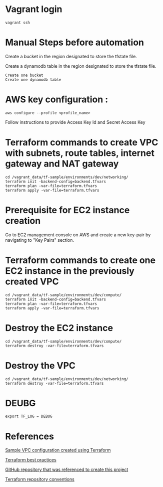 # Vagrant login
    vagrant ssh

# Manual Steps before automation 

  Create a bucket in the region designated to store the tfstate file.

  Create a dynamodb table in the region designated to store the tfstate file.
 
    Create one bucket 
    Create one dynamodb table 
# AWS key configuration :
    aws configure --profile <profile_name>
Follow instructions to provide Access Key Id and Secret Access Key

# Terraform commands to create VPC with subnets, route tables, internet gateway and NAT gateway
    cd /vagrant_data/tf-sample/environments/dev/networking/
    terraform init -backend-config=backend.tfvars
    terraform plan -var-file=terraform.tfvars
    terraform apply -var-file=terraform.tfvars

# Prerequisite for EC2 instance creation

Go to EC2 management console on AWS and create a new key-pair by navigating to "Key Pairs" section.

# Terraform commands to create one EC2 instance in the previously created VPC
    cd /vagrant_data/tf-sample/environments/dev/compute/
    terraform init -backend-config=backend.tfvars
    terraform plan -var-file=terraform.tfvars
    terraform apply -var-file=terraform.tfvars

# Destroy the EC2 instance
    cd /vagrant_data/tf-sample/environments/dev/compute/
    terraform destroy -var-file=terraform.tfvars

# Destroy the VPC
    cd /vagrant_data/tf-sample/environments/dev/networking/
    terraform destroy -var-file=terraform.tfvars
    
# DEUBG

    export TF_LOG = DEBUG

# References

[Sample VPC configuration created using Terraform](https://nickcharlton.net/posts/terraform-aws-vpc.html)

[Terraform best practices](https://github.com/BWITS/terraform-best-practices)

[GitHub repository that was referenced to create this project](https://github.com/contino/terraform-learn/tree/master/aws)

[Terraform repository conventions](https://www.terraform.io/docs/enterprise/workspaces/repo-structure.html)
